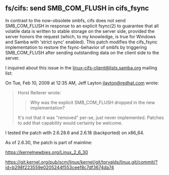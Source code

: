 ## fs/cifs: send SMB_COM_FLUSH in cifs_fsync

In contrast to the now-obsolete smbfs, cifs does not send SMB_COM_FLUSH
in response to an explicit fsync(2) to guarantee that all volatile data
is written to stable storage on the server side, provided the server
honors the request (which, to my knowledge, is true for Windows and
Samba with 'strict sync' enabled).
This patch modifies the cifs_fsync implementation to restore the
fsync-behavior of smbfs by triggering SMB_COM_FLUSH after sending
outstanding data on the client side to the server.

I inquired about this issue in the linux-cifs-client@lists.samba.org
mailing list:

On Tue, Feb 10, 2009 at 12:35 AM, Jeff Layton <jlayton@redhat.com> wrote:
> Horst Reiterer wrote:
> > Why was the explicit SMB_COM_FLUSH dropped in the new implementation?
>
> It's not that it was "removed" per-se, just never implemented. Patches
> to add that capability would certainly be welcome.

I tested the patch with 2.6.28.6 and 2.6.18 (backported) on x86_64.

As of 2.6.30, the patch is part of mainline:

https://kernelnewbies.org/Linux_2_6_30

https://git.kernel.org/pub/scm/linux/kernel/git/torvalds/linux.git/commit/?id=b298f223559e0205244f553ceef8c7df3674da74
